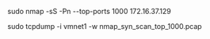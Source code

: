 sudo nmap -sS -Pn --top-ports 1000 172.16.37.129

sudo tcpdump -i vmnet1 -w nmap_syn_scan_top_1000.pcap

